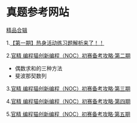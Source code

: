 # 真题参考网站





[精品合辑](https://shequ.codemao.cn/community?board=13)



1.[【第一期】热身活动练习题解析来了！！](https://shequ.codemao.cn/community/308488)




2.[官精 编程猫创新编程（NOC）初赛备考攻略·第二期](https://shequ.codemao.cn/community/175732)

* 偶数求和的三种方法
* 斐波那契数列

3.[官精 编程猫创新编程（NOC）初赛备考攻略·第三期](https://shequ.codemao.cn/community/175817)

4.[官精 编程猫创新编程（NOC）初赛备考攻略·第四期](https://shequ.codemao.cn/community/175847)


5.[官精 编程猫创新编程（NOC）初赛备考攻略·第五期](https://shequ.codemao.cn/community/175928)



